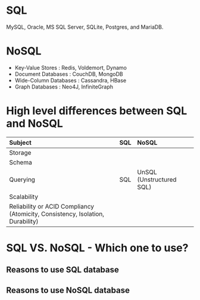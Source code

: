 # SQL

MySQL, Oracle, MS SQL Server, SQLite, Postgres, and MariaDB.

# NoSQL

* Key-Value Stores : Redis, Voldemort, Dynamo
* Document Databases : CouchDB, MongoDB
* Wide-Column Databases : Cassandra, HBase
* Graph Databases : Neo4J, InfiniteGraph

# High level differences between SQL and NoSQL

| Subject | SQL | NoSQL |
|:--------|:----|:------|
| Storage | | |
| Schema  | | |
| Querying  | SQL | UnSQL (Unstructured SQL) |
| Scalability | | |
| Reliability or ACID Compliancy (Atomicity, Consistency, Isolation, Durability) | | |

# SQL VS. NoSQL - Which one to use?

## Reasons to use SQL database

## Reasons to use NoSQL database

